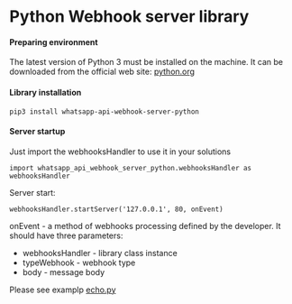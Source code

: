 # Python Webhook server library

#### Preparing environment
The latest version of Python 3 must be installed on the machine. It can be downloaded 
from the official web site: [python.org](https://www.python.org/downloads/)

#### Library installation

```
pip3 install whatsapp-api-webhook-server-python
```

#### Server startup

Just import the webhooksHandler to use it in your solutions
```
import whatsapp_api_webhook_server_python.webhooksHandler as webhooksHandler
```

Server start:
```
webhooksHandler.startServer('127.0.0.1', 80, onEvent)
```

onEvent - a method of webhooks processing defined by the developer.
It should have three parameters:
- webhooksHandler - library class instance
- typeWebhook - webhook type
- body - message body

Please see examplр [echo.py](https://github.com/green-api/whatsapp-api-webhook-server-python/blob/master/examples/echo.py)
